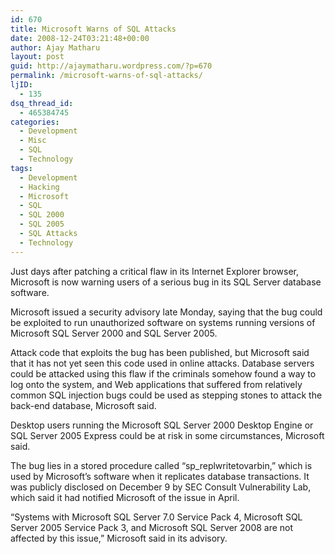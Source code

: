 ```yaml
---
id: 670
title: Microsoft Warns of SQL Attacks
date: 2008-12-24T03:21:48+00:00
author: Ajay Matharu
layout: post
guid: http://ajaymatharu.wordpress.com/?p=670
permalink: /microsoft-warns-of-sql-attacks/
ljID:
  - 135
dsq_thread_id:
  - 465384745
categories:
  - Development
  - Misc
  - SQL
  - Technology
tags:
  - Development
  - Hacking
  - Microsoft
  - SQL
  - SQL 2000
  - SQL 2005
  - SQL Attacks
  - Technology
---
```

Just days after patching a critical flaw in its Internet Explorer browser, Microsoft is now warning users of a serious bug in its SQL Server database software.

Microsoft issued a security advisory late Monday, saying that the bug could be exploited to run unauthorized software on systems running versions of Microsoft SQL Server 2000 and SQL Server 2005.

Attack code that exploits the bug has been published, but Microsoft said that it has not yet seen this code used in online attacks. Database servers could be attacked using this flaw if the criminals somehow found a way to log onto the system, and Web applications that suffered from relatively common SQL injection bugs could be used as stepping stones to attack the back-end database, Microsoft said.

Desktop users running the Microsoft SQL Server 2000 Desktop Engine or SQL Server 2005 Express could be at risk in some circumstances, Microsoft said.

The bug lies in a stored procedure called &#8220;sp_replwritetovarbin,&#8221; which is used by Microsoft&#8217;s software when it replicates database transactions. It was publicly disclosed on December 9 by SEC Consult Vulnerability Lab, which said it had notified Microsoft of the issue in April.

&#8220;Systems with Microsoft SQL Server 7.0 Service Pack 4, Microsoft SQL Server 2005 Service Pack 3, and Microsoft SQL Server 2008 are not affected by this issue,&#8221; Microsoft said in its advisory.